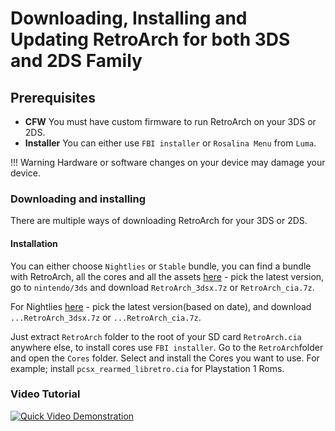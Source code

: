 # Downloading, Installing and Updating RetroArch for both 3DS and 2DS Family

## Prerequisites

- **CFW** You must have custom firmware to run RetroArch on your 3DS or 2DS.
- **Installer** You can either use `FBI installer` or `Rosalina Menu` from `Luma`.

!!! Warning
    Hardware or software changes on your device may damage your device.

### Downloading and installing

There are multiple ways of downloading RetroArch for your 3DS or 2DS.

#### Installation

You can either choose `Nightlies` or `Stable` bundle, you can find a bundle with RetroArch, all the cores and all the assets [here](https://buildbot.libretro.com/stable/) - pick the latest version, go to `nintendo/3ds` and download `RetroArch_3dsx.7z` or `RetroArch_cia.7z`.

For Nightlies [here](http://buildbot.libretro.com/nightly/nintendo/3ds/) - pick the latest version(based on date), and download `...RetroArch_3dsx.7z` or `...RetroArch_cia.7z`.

Just extract `RetroArch` folder to the root of your SD card `RetroArch.cia` anywhere else, to install cores use `FBI installer`. Go to the `RetroArch`folder and open the `Cores` folder. Select and install the Cores you want to use. For example; install `pcsx_rearmed_libretro.cia` for Playstation 1 Roms.

### Video Tutorial

[![Quick Video Demonstration](http://img.youtube.com/vi/4TnjFE9t1a4/0.jpg)](http://www.youtube.com/watch?v=4TnjFE9t1a4)